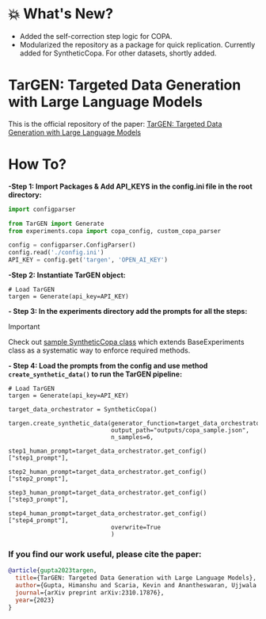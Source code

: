 # 💥 What's New?
- Added the self-correction step logic for COPA.
- Modularized the repository as a package for quick replication. Currently added for SyntheticCopa. For other datasets, shortly added.

# TarGEN: Targeted Data Generation with Large Language Models

This is the official repository of the paper: [TarGEN: Targeted Data Generation with Large Language Models](https://arxiv.org/abs/2310.17876)

# How To?

**-Step 1: Import Packages & Add API_KEYS in the config.ini file in the root directory:**
``` python
import configparser

from TarGEN import Generate
from experiments.copa import copa_config, custom_copa_parser

config = configparser.ConfigParser()
config.read('./config.ini')
API_KEY = config.get('targen', 'OPEN_AI_KEY')
```

**-Step 2: Instantiate TarGEN object:**
```
# Load TarGEN
targen = Generate(api_key=API_KEY)
```

**- Step 3: In the experiments directory add the prompts for all the steps:**
> [!IMPORTANT]
> Check out [sample SyntheticCopa class](https://github.com/kevinscaria/TarGEN/blob/main/experiments/copa.py) which extends BaseExperiments class as a systematic way to enforce required methods.

**- Step 4: Load the prompts from the config and use method `create_synthetic_data()` to run the TarGEN pipeline:**
```
# Load TarGEN
targen = Generate(api_key=API_KEY)

target_data_orchestrator = SyntheticCopa()

targen.create_synthetic_data(generator_function=target_data_orchestrator.generator_function,
                             output_path="outputs/copa_sample.json",
                             n_samples=6,
                             step1_human_prompt=target_data_orchestrator.get_config()["step1_prompt"],
                             step2_human_prompt=target_data_orchestrator.get_config()["step2_prompt"],
                             step3_human_prompt=target_data_orchestrator.get_config()["step3_prompt"],
                             step4_human_prompt=target_data_orchestrator.get_config()["step4_prompt"],
                             overwrite=True
                             )
```

### If you find our work useful, please cite the paper: 

```bibtex
@article{gupta2023targen,
  title={TarGEN: Targeted Data Generation with Large Language Models},
  author={Gupta, Himanshu and Scaria, Kevin and Anantheswaran, Ujjwala and Verma, Shreyas and Parmar, Mihir and Sawant, Saurabh Arjun and Mishra, Swaroop and Baral, Chitta},
  journal={arXiv preprint arXiv:2310.17876},
  year={2023}
}
```
